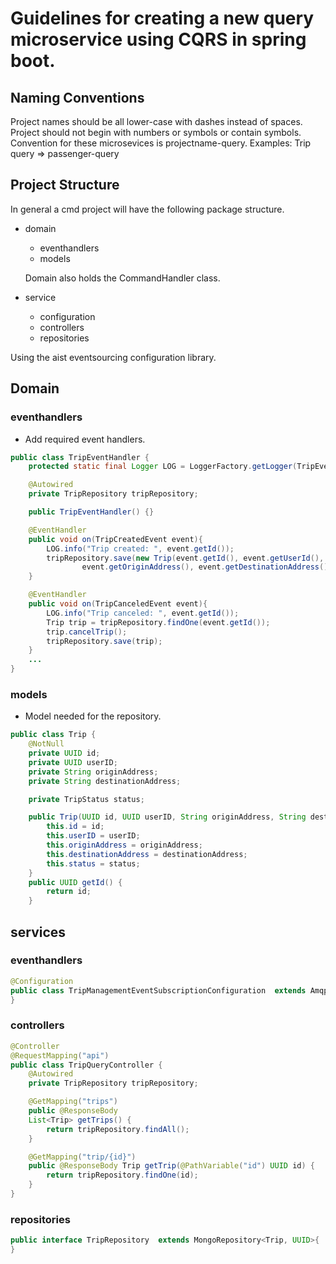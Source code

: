 # Guidelines for creating a new query microservice using CQRS in spring boot.

## Naming Conventions
Project names should be all lower-case with dashes instead of spaces. Project should not begin with numbers or symbols or contain symbols. Convention for these
microsevices is projectname-query.
Examples:
Trip query => passenger-query

## Project Structure
In general a cmd project will have the following package structure.
* domain
  * eventhandlers
  * models

  Domain also holds the CommandHandler class.
* service
  * configuration
  * controllers
  * repositories
  
Using the aist eventsourcing configuration library.

## Domain
### eventhandlers
* Add required event handlers.
```java
public class TripEventHandler {
    protected static final Logger LOG = LoggerFactory.getLogger(TripEventHandler.class);

    @Autowired
    private TripRepository tripRepository;

    public TripEventHandler() {}

    @EventHandler
    public void on(TripCreatedEvent event){
        LOG.info("Trip created: ", event.getId());
        tripRepository.save(new Trip(event.getId(), event.getUserId(),
                event.getOriginAddress(), event.getDestinationAddress(), TripStatus.CREATED));
    }

    @EventHandler
    public void on(TripCanceledEvent event){
        LOG.info("Trip canceled: ", event.getId());
        Trip trip = tripRepository.findOne(event.getId());
        trip.cancelTrip();
        tripRepository.save(trip);
    }
    ...
}

```
### models
* Model needed for the repository.
```java
public class Trip {
    @NotNull
    private UUID id;
    private UUID userID;
    private String originAddress;
    private String destinationAddress;

    private TripStatus status;

    public Trip(UUID id, UUID userID, String originAddress, String destinationAddress, TripStatus status) {
        this.id = id;
        this.userID = userID;
        this.originAddress = originAddress;
        this.destinationAddress = destinationAddress;
        this.status = status;
    }
    public UUID getId() {
        return id;
    }

```
## services
### eventhandlers
```java
@Configuration
public class TripManagementEventSubscriptionConfiguration  extends AmqpEventSubscriptionConfiguration {
}
```
### controllers
```java
@Controller
@RequestMapping("api")
public class TripQueryController {
    @Autowired
    private TripRepository tripRepository;

    @GetMapping("trips")
    public @ResponseBody
    List<Trip> getTrips() {
        return tripRepository.findAll();
    }

    @GetMapping("trip/{id}")
    public @ResponseBody Trip getTrip(@PathVariable("id") UUID id) {
        return tripRepository.findOne(id);
    }
}
```
### repositories
```java
public interface TripRepository  extends MongoRepository<Trip, UUID>{
}
```
